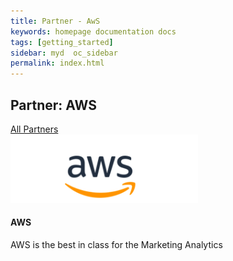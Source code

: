 ```yaml
---
title: Partner - AwS
keywords: homepage documentation docs
tags: [getting_started]
sidebar: myd  oc_sidebar
permalink: index.html
---
```


## Partner: AWS

<div class="bg-white rounded-5" style="background-color: var(--blue-100)!important">
     <section class="p-4 justify-content-center  w-100">
      <a href="/partners/index" class="btn btn-secondary"><span class="fa fa-arrow-left"></span>All Partners</a>
         <div class="card m-2 mx-auto" style="max-width: 800px;">
          <img src="/media/partners/aws.png" class="card-img-top" alt="AWS" style="max-width:300px">
          <div class="card-body">
            <h4 class="card-title">AWS</h4>
            <p class="card-text">
              AWS is the best in class for the Marketing Analytics
            </p>
          </div>
        </div>
      </section>
</div>
